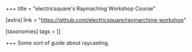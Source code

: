 +++
title = "electricsquare's Raymaching Workshop Course"

[extra]
link = "https://github.com/electricsquare/raymarching-workshop"

[taxonomies]
tags = []

+++
Some sort of guide about raycasting.
